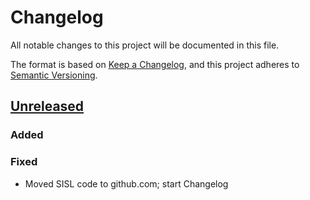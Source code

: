 # Changelog
All notable changes to this project will be documented in this file.

The format is based on [Keep a Changelog](https://keepachangelog.com/en/1.0.0/),
and this project adheres to [Semantic Versioning](https://semver.org/spec/v2.0.0.html).

## [Unreleased]

### Added

### Fixed

- Moved SISL code to github.com; start Changelog

[Unreleased]: https://github.com/eBay/IOManager/compare/c5b7966...HEAD
